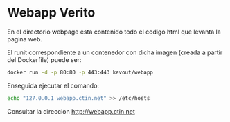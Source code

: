 # Webapp Verito

En el directorio webpage esta contenido todo el codigo html que levanta la pagina web.

El runit correspondiente a un contenedor con dicha imagen (creada a partir del Dockerfile) puede ser:

```bash
docker run -d -p 80:80 -p 443:443 kevout/webapp
```

Enseguida ejecutar el comando:

```bash
echo "127.0.0.1 webapp.ctin.net" >> /etc/hosts
```

Consultar la direccion http://webapp.ctin.net
